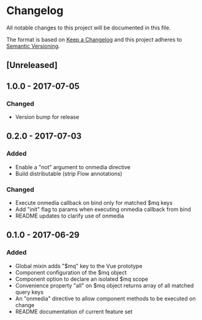 # Changelog
All notable changes to this project will be documented in this file.

The format is based on [Keep a Changelog](http://keepachangelog.com/en/1.0.0/)
and this project adheres to [Semantic Versioning](http://semver.org/spec/v2.0.0.html).

## [Unreleased]

## 1.0.0 - 2017-07-05
### Changed
- Version bump for release

## 0.2.0 - 2017-07-03
### Added
- Enable a "not" argument to onmedia directive
- Build distributable (strip Flow annotations)
### Changed
- Execute onmedia callback on bind only for matched $mq keys
- Add "init" flag to params when executing onmedia callback from bind
- README updates to clarify use of onmedia

## 0.1.0 - 2017-06-29
### Added
- Global mixin adds "$mq" key to the Vue prototype
- Component configuration of the $mq object
- Component option to declare an isolated $mq scope
- Convenience property "all" on $mq object returns array of all matched query keys
- An "onmedia" directive to allow component methods to be executed on change
- README documentation of current feature set
